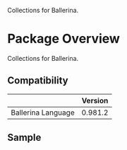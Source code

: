 Collections for Ballerina. 

# Package Overview
Collections for Ballerina. 


## Compatibility
|                    |    Version     |  
|:------------------:|:--------------:|
| Ballerina Language |   0.981.2      |


## Sample
